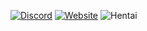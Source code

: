 [![Discord](https://img.shields.io/discord/418093857394262020?label=discord&style=for-the-badge)](https://discord.gg/WUgGJhS)
[![Website](https://img.shields.io/website?label=ruby.js.org&style=for-the-badge&url=https%3A%2F%2Fruby.js.org)](https://ruby.js.org)
![Hentai](https://cdn.discordapp.com/attachments/538086881435582465/733385177409126410/lucifer_judgement_and_justice_helltaker_drawn_by_gram_quartz__sample-67fb4584a56c428d21f53a90fc4bd21.png)
